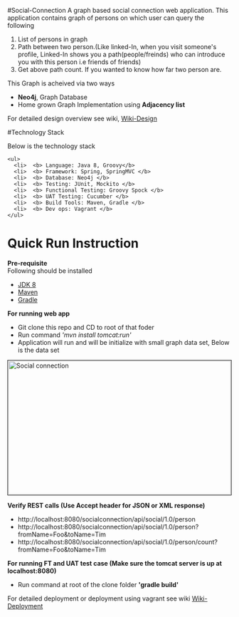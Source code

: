 #Social-Connection
A graph based social connection web application. This application contains graph of persons on which user can query the following
<ol>
  <li> List of persons in graph
  <li> Path between two person.(Like linked-In, when you visit someone's profile, Linked-In shows you a path(people/freinds) who can introduce you with this person i.e friends of friends)
  <li> Get above path count. If you wanted to know how far two person are.
</ol>  

<p>
  This Graph is acheived via two ways 
    <ul>
      <li> <b>Neo4j</b>, Graph Database
      <li> Home grown Graph Implementation using <b>Adjacency list</b>
    </ul>  
  </p>
  <p>
    For detailed design overview see wiki,
    <a href="https://github.com/pulkitmehra/socialconnection/wiki/Design-Details">Wiki-Design</a>
  </p>
  
  
#Technology Stack

<p>
  Below is the technology stack
    
    <ul>
      <li>  <b> Language: Java 8, Groovy</b>
      <li>  <b> Framework: Spring, SpringMVC </b>
      <li>  <b> Database: Neo4j </b>
      <li>  <b> Testing: JUnit, Mockito </b>
      <li>  <b> Functional Testing: Groovy Spock </b>
      <li>  <b> UAT Testing: Cucumber </b>
      <li>  <b> Build Tools: Maven, Gradle </b>
      <li>  <b> Dev ops: Vagrant </b>
    </ul>  
</p>

# Quick Run Instruction


<b>Pre-requisite</b>
<br>
Following should be installed
<p>
  <ul>
      <li>  <a href="http://www.oracle.com/technetwork/java/javase/downloads/jdk8-downloads-2133151.html">JDK 8</a>
      <li>  <a href="http://maven.apache.org/">Maven</a>
      <li>  <a href="https://gradle.org/downloads">Gradle</a>
  </ul>
</p>

<p>
  <b>For running web app</b>
  <ul>
      <li>  Git clone this repo and CD to root of that foder
      <li>  Run command <i>'mvn install tomcat:run'</i>
      <li>  Application will run and will be initialize with small graph data set, Below is the data set
  </ul>
  

  
  <img src="http://s21.postimg.org/p689tmf6f/Social_Connection.png" alt="Social connection" style="padding:1px;border:thin solid black;" height="300" width="500">
  
</p>
<p>
  <b>Verify REST calls (Use Accept header for JSON or XML response)</b>
   <ul>
      <li>  http://localhost:8080/socialconnection/api/social/1.0/person
      <li>  http://localhost:8080/socialconnection/api/social/1.0/person?fromName=Foo&toName=Tim
      <li>  http://localhost:8080/socialconnection/api/social/1.0/person/count?fromName=Foo&toName=Tim
  </ul>
  
  <b>For running FT and UAT test case (Make sure the tomcat server is up at localhost:8080)</b>
  <ul>
      <li>  Run command at root of the clone folder <b>'gradle build'</b>
  </ul>
</p>

<p>
  For detailed deployment or deployment using vagrant see wiki
<a href="https://github.com/pulkitmehra/socialconnection/wiki/Deployment-Instructions">Wiki-Deployment</a>
</p>

